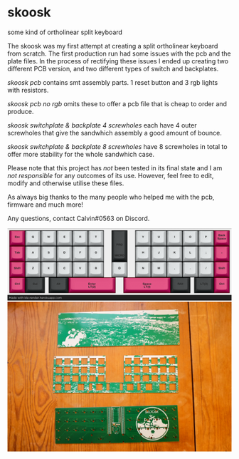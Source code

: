 # skoosk

some kind of ortholinear split keyboard

The skoosk was my first attempt at creating a split ortholinear keyboard from scratch. The first production run had some issues with the pcb and the plate files. In the process of rectifying these issues I ended up creating two different PCB version, and two different types of switch and backplates.

*skoosk pcb* contains smt assembly parts. 1 reset button and 3 rgb lights with resistors.

*skoosk pcb no rgb* omits these to offer a pcb file that is cheap to order and produce.

*skoosk switchplate & backplate 4 screwholes* each have 4 outer screwholes that give the sandwhich assembly a good amount of bounce.

*skoosk switchplate & backplate 8 screwholes* have 8 screwholes in total to offer more stability for the whole sandwhich case.

Please note that this project has *not* been tested in its final state and I am *not responsible* for any outcomes of its use. However, feel free to edit, modify and otherwise utilise these files.

As always big thanks to the many people who helped me with the pcb, firmware and much more! 

Any questions, contact Calvin#0563 on Discord.

![skoosk](https://github.com/calvin-mcd/skoosk/blob/main/Images/final%20layout.png) 
![skoosk](https://github.com/calvin-mcd/skoosk/blob/main/Images/DSCF4392.JPG)



